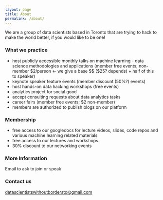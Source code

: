 ```yaml
---
layout: page
title: About
permalink: /about/
---
```


We are a group of data scientists based in Toronto that are trying to hack to make the world better, if you would like to be one!

### What we practice

* host publicly accessible monthly talks on machine learning - data science methodologies and applications (member free events; non-member $2/person <- we give a base $$ ($25? depends) + half of this to speaker)
* keynote speaker feature events (member discount (50%?) events)
* host hands-on data hacking workshops (free events)
* analytics project for social good
* accept consulting requests about data analytics tasks
* career fairs (member free events; $2 non-member)
* members are authorized to publish blogs on our platform
 
### Membership

* free access to our googledocs for lecture videos, slides, code repos and various machine learning related materials
* free access to our lectures and workshops
* 30% discount to our networking events

### More Information

Email to ask to join or speak

### Contact us

[datascientistswithoutbordersto@gmail.com](mailto:datascientistswithoutbordersto@gmail.com)
